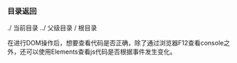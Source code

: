 ### 目录返回
./ 当前目录
../ 父级目录
/ 根目录  

在进行DOM操作后，想要查看代码是否正确，除了通过浏览器F12查看console之外，还可以使用Elements查看js代码是否根据事件发生变化。